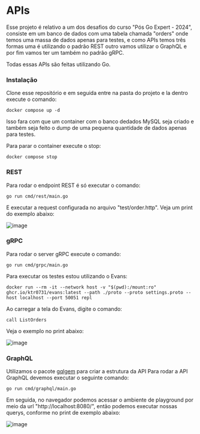 # APIs

Esse projeto é relativo a um dos desafios do curso "Pós Go Expert - 2024", consiste em um banco de dados com uma tabela chamada "orders" onde temos uma massa de dados apenas para testes, e como APIs temos três formas uma é utilizando o padrão REST outro vamos utilizar o GraphQL e por fim vamos ter um também no padrão gRPC.

Todas essas APIs são feitas utilizando Go.

### Instalação

Clone esse repositório e em seguida entre na pasta do projeto e la dentro execute o comando:

```
docker compose up -d
```

Isso fara com que um container com o banco dedados MySQL seja criado e também seja feito o dump de uma pequena quantidade de dados apenas para testes.

Para parar o container execute o stop:

```
docker compose stop
```

### REST

Para rodar o endpoint REST é só executar o comando:

```
go run cmd/rest/main.go
```

E executar a request configurada no arquivo "test/order.http". Veja um print do exemplo abaixo:

![image](https://github.com/user-attachments/assets/79b40759-f91f-4dab-97a4-ae9393994b91)

### gRPC

Para rodar o server gRPC execute o comando:

```
go run cmd/grpc/main.go
```

Para executar os testes estou utilizando o Evans:

```
docker run --rm -it --network host -v "$(pwd):/mount:ro" ghcr.io/ktr0731/evans:latest --path ./proto --proto settings.proto --host localhost --port 50051 repl
```

Ao carregar a tela do Evans, digite o comando:

```
call ListOrders
```

Veja o exemplo no print abaixo:

![image](https://github.com/user-attachments/assets/0afb6362-c57a-40fc-a2f4-c5e559fb344d)

### GraphQL

Utilizamos o pacote [gqlgem](https://gqlgen.com/) para criar a estrutura da API Para rodar a API GraphQL devemos executar o seguinte comando:

```
go run cmd/graphql/main.go
```

Em seguida, no navegador podemos acessar o ambiente de playground por meio da url "http://localhost:8080/", então podemos executar nossas querys, conforme no print de exemplo abaixo:

![image](https://github.com/user-attachments/assets/667849b2-b9d3-41ad-9600-4af1c7d34ff3)
